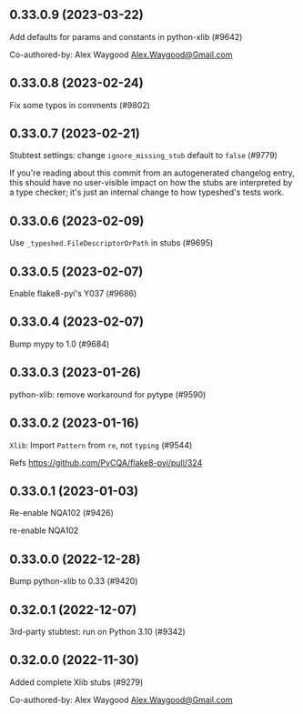 ## 0.33.0.9 (2023-03-22)

Add defaults for params and constants in python-xlib (#9642)

Co-authored-by: Alex Waygood <Alex.Waygood@Gmail.com>

## 0.33.0.8 (2023-02-24)

Fix some typos in comments (#9802)

## 0.33.0.7 (2023-02-21)

Stubtest settings: change `ignore_missing_stub` default to `false` (#9779)

If you're reading about this commit from an autogenerated changelog entry, this should have no user-visible impact on how the stubs are interpreted by a type checker; it's just an internal change to how typeshed's tests work.

## 0.33.0.6 (2023-02-09)

Use `_typeshed.FileDescriptorOrPath` in stubs (#9695)

## 0.33.0.5 (2023-02-07)

Enable flake8-pyi's Y037 (#9686)

## 0.33.0.4 (2023-02-07)

Bump mypy to 1.0 (#9684)

## 0.33.0.3 (2023-01-26)

python-xlib: remove workaround for pytype (#9590)

## 0.33.0.2 (2023-01-16)

`Xlib`: Import `Pattern` from `re`, not `typing` (#9544)

Refs https://github.com/PyCQA/flake8-pyi/pull/324

## 0.33.0.1 (2023-01-03)

Re-enable NQA102 (#9426)

re-enable NQA102

## 0.33.0.0 (2022-12-28)

Bump python-xlib to 0.33 (#9420)

## 0.32.0.1 (2022-12-07)

3rd-party stubtest: run on Python 3.10 (#9342)

## 0.32.0.0 (2022-11-30)

Added complete Xlib stubs (#9279)

Co-authored-by: Alex Waygood <Alex.Waygood@Gmail.com>

